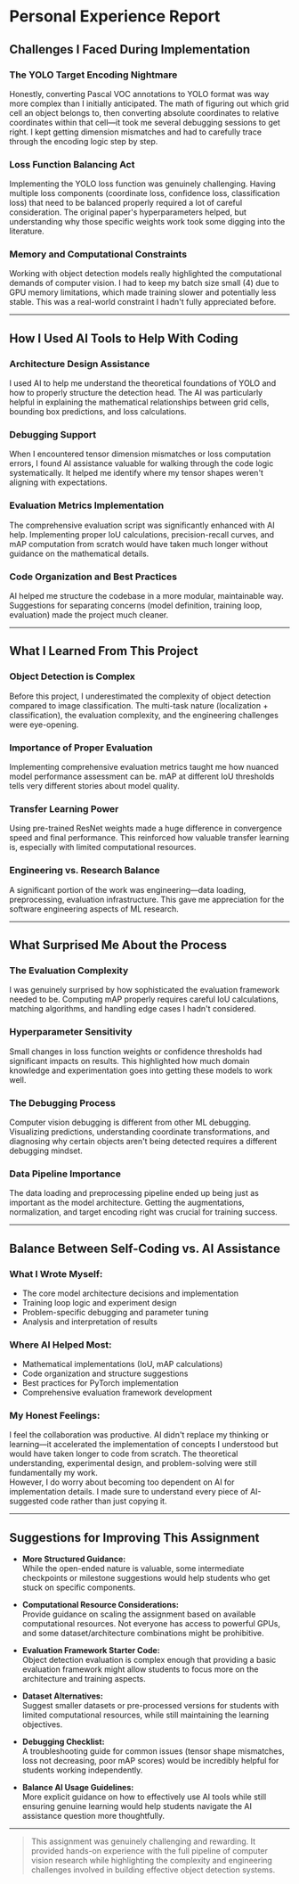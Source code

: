 # Personal Experience Report

## Challenges I Faced During Implementation

###  The YOLO Target Encoding Nightmare
Honestly, converting Pascal VOC annotations to YOLO format was way more complex than I initially anticipated. The math of figuring out which grid cell an object belongs to, then converting absolute coordinates to relative coordinates within that cell—it took me several debugging sessions to get right. I kept getting dimension mismatches and had to carefully trace through the encoding logic step by step.

###  Loss Function Balancing Act
Implementing the YOLO loss function was genuinely challenging. Having multiple loss components (coordinate loss, confidence loss, classification loss) that need to be balanced properly required a lot of careful consideration. The original paper's hyperparameters helped, but understanding why those specific weights work took some digging into the literature.

### Memory and Computational Constraints
Working with object detection models really highlighted the computational demands of computer vision. I had to keep my batch size small (4) due to GPU memory limitations, which made training slower and potentially less stable. This was a real-world constraint I hadn't fully appreciated before.

---

## How I Used AI Tools to Help With Coding

### Architecture Design Assistance
I used AI to help me understand the theoretical foundations of YOLO and how to properly structure the detection head. The AI was particularly helpful in explaining the mathematical relationships between grid cells, bounding box predictions, and loss calculations.

###  Debugging Support
When I encountered tensor dimension mismatches or loss computation errors, I found AI assistance valuable for walking through the code logic systematically. It helped me identify where my tensor shapes weren't aligning with expectations.

###  Evaluation Metrics Implementation
The comprehensive evaluation script was significantly enhanced with AI help. Implementing proper IoU calculations, precision-recall curves, and mAP computation from scratch would have taken much longer without guidance on the mathematical details.

###  Code Organization and Best Practices
AI helped me structure the codebase in a more modular, maintainable way. Suggestions for separating concerns (model definition, training loop, evaluation) made the project much cleaner.

---

## What I Learned From This Project

###  Object Detection is Complex
Before this project, I underestimated the complexity of object detection compared to image classification. The multi-task nature (localization + classification), the evaluation complexity, and the engineering challenges were eye-opening.

###  Importance of Proper Evaluation
Implementing comprehensive evaluation metrics taught me how nuanced model performance assessment can be. mAP at different IoU thresholds tells very different stories about model quality.

### Transfer Learning Power
Using pre-trained ResNet weights made a huge difference in convergence speed and final performance. This reinforced how valuable transfer learning is, especially with limited computational resources.

###  Engineering vs. Research Balance
A significant portion of the work was engineering—data loading, preprocessing, evaluation infrastructure. This gave me appreciation for the software engineering aspects of ML research.

---

## What Surprised Me About the Process

###  The Evaluation Complexity
I was genuinely surprised by how sophisticated the evaluation framework needed to be. Computing mAP properly requires careful IoU calculations, matching algorithms, and handling edge cases I hadn't considered.

###  Hyperparameter Sensitivity
Small changes in loss function weights or confidence thresholds had significant impacts on results. This highlighted how much domain knowledge and experimentation goes into getting these models to work well.

###  The Debugging Process
Computer vision debugging is different from other ML debugging. Visualizing predictions, understanding coordinate transformations, and diagnosing why certain objects aren't being detected requires a different debugging mindset.

### Data Pipeline Importance
The data loading and preprocessing pipeline ended up being just as important as the model architecture. Getting the augmentations, normalization, and target encoding right was crucial for training success.

---

## Balance Between Self-Coding vs. AI Assistance

###  What I Wrote Myself:
- The core model architecture decisions and implementation  
- Training loop logic and experiment design  
- Problem-specific debugging and parameter tuning  
- Analysis and interpretation of results  

###  Where AI Helped Most:
- Mathematical implementations (IoU, mAP calculations)  
- Code organization and structure suggestions  
- Best practices for PyTorch implementation  
- Comprehensive evaluation framework development  

###  My Honest Feelings:
I feel the collaboration was productive. AI didn't replace my thinking or learning—it accelerated the implementation of concepts I understood but would have taken longer to code from scratch. The theoretical understanding, experimental design, and problem-solving were still fundamentally my work.  
However, I do worry about becoming too dependent on AI for implementation details. I made sure to understand every piece of AI-suggested code rather than just copying it.

---

## Suggestions for Improving This Assignment

- **More Structured Guidance:**  
  While the open-ended nature is valuable, some intermediate checkpoints or milestone suggestions would help students who get stuck on specific components.

- **Computational Resource Considerations:**  
  Provide guidance on scaling the assignment based on available computational resources. Not everyone has access to powerful GPUs, and some dataset/architecture combinations might be prohibitive.

- **Evaluation Framework Starter Code:**  
  Object detection evaluation is complex enough that providing a basic evaluation framework might allow students to focus more on the architecture and training aspects.

- **Dataset Alternatives:**  
  Suggest smaller datasets or pre-processed versions for students with limited computational resources, while still maintaining the learning objectives.

- **Debugging Checklist:**  
  A troubleshooting guide for common issues (tensor shape mismatches, loss not decreasing, poor mAP scores) would be incredibly helpful for students working independently.

- **Balance AI Usage Guidelines:**  
  More explicit guidance on how to effectively use AI tools while still ensuring genuine learning would help students navigate the AI assistance question more thoughtfully.

---

> This assignment was genuinely challenging and rewarding. It provided hands-on experience with the full pipeline of computer vision research while highlighting the complexity and engineering challenges involved in building effective object detection systems.
